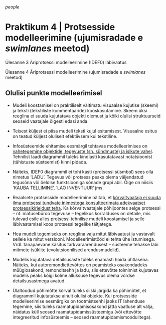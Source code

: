 <div style='display: inline-block;'><i class="material-icons ikoon teal">people</i></div>

# Praktikum 4 | Protsesside modelleerimine (ujumisradade e _swimlanes_ meetod)

Ülesanne 3 Äriprotsessi modelleerimine (IDEF0) läbivaatus

Ülesanne 4 Äriprotsessi modelleerimine (ujumisradade e _swimlanes_ meetod)

## Olulisi punkte modelleerimisel

-  Mudeli koostamisel on praktiliselt vältimatu visuaalse kujutise (skeemi) ja teksti   (tekstiliste kommentaaride) kooskasutamine. Skeem üksi reeglina ei suuda   kujutatava objekti olemust ja kõiki olulisi struktuurseid seoseid vaatajale   õigesti edasi anda.

-  Teisest küljest ei piisa mudeli teksti kujul esitamisest.   Visuaalne esitus on teatud küljest oluliselt efektiivsem kui tekstiline.

-  Infosüsteemide ehitamise eesmärgil tehtavas   modelleerimises on <u>vahetegemine objektide, tegevuste (sh. sündmuste) ja   isikute vahel</u>. Tehnilist laadi diagrammil tuleks kindlasti kasutatavast   notatsioonist (tähistuste süsteemist) kinni pidada.

-  Näiteks, IDEF0 diagrammil ei tohi kasti (protsessi   süsmbol) sees olla nimetus ‘LADU’. Tegevus või protsess peaks olema väljendatud   tegusõna või öeldise funktsiooniga sõnade grupi abil. Õige on niisiis ‘KAUBA   TELLIMINE’, ‘LAO INVENTUUR’ jms.

- Reaalsete protsesside modelleerimine näitab, et <u>kõrvaltvaataja   ei suuda ilma protsessi tundvate inimestega konsulteerimata adekvaatset   protsessikirjeldust teha</u>. Ka kõrvaltvaatajale põhijoontes selge protsessi   – nt. matusebüroo tegevuse – tegelikus korralduses on detaile, mis tulevad esile   alles protsessi tehnilise mudeli koostamisel ja selle läbivaatamisel koos   protsessi tegelike täitjatega.

- <u>Hea mudeli tegemiseks on reeglina vaja mitut   läbivaatust</u> ja vastavalt sellele ka mitut versiooni. Modelleerimistööd ei   tehta ühe istumisega. Vrdl. tänapäevane käsitus tarkvaraarendusest – süsteeme   tehakse läbi mitmete tsüklite (evolutsioonilised arendusmudelid).

-  Mudelis kujutatava detailsusaste tuleks enamasti hoida   ühtlasena. Näiteks, kui autoremondiettevõttes on peamisteks osakondadeks müügiosakond,   remonditsehh ja ladu, siis ettevõtte toimimist kujutavas mudelis peaks kõigi   kolme allüksuse tegevus olema võrdse detailsusastmega avatud.

-  Ülaltoodud põhimõtte kõrval tuleks siiski järgida ka   põhimõtet, et diagrammil kujutatakse ainult olulisi objekte. Kui protsesside   modelleerimise eesmärgiks on tootmistsehhi jaoks IT lahenduse tegemine, siis   tuleks raamatupidamisosakond jätta vaatluse alt välja, näidatus küll seosed   raamatupidamissüsteemiga (või ettevõtte integreeritud infosüsteemis – seosed   raamatupidamismoodulitega).